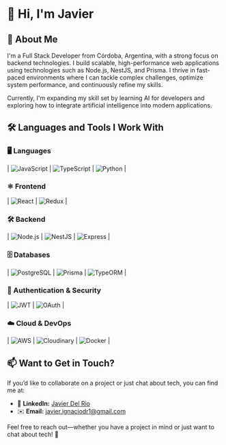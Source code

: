 # 👋 Hi, I'm Javier  

## 🚀 About Me  
I'm a Full Stack Developer from Córdoba, Argentina, with a strong focus on backend technologies. I build scalable, high-performance web applications using technologies such as Node.js, NestJS, and Prisma. I thrive in fast-paced environments where I can tackle complex challenges, optimize system performance, and continuously refine my skills. 

Currently, I'm expanding my skill set by learning AI for developers and exploring how to integrate artificial intelligence into modern applications.

## 🛠️ Languages and Tools I Work With  

### 🖥️ Languages  
| ![JavaScript](https://img.shields.io/badge/JavaScript-F7DF1E?style=for-the-badge&logo=javascript&logoColor=black) | ![TypeScript](https://img.shields.io/badge/TypeScript-3178C6?style=for-the-badge&logo=typescript&logoColor=white) | ![Python](https://img.shields.io/badge/Python-3776AB?style=for-the-badge&logo=python&logoColor=white) |  

### ⚛️ Frontend  
| ![React](https://img.shields.io/badge/React-61DAFB?style=for-the-badge&logo=react&logoColor=black) | ![Redux](https://img.shields.io/badge/Redux-764ABC?style=for-the-badge&logo=redux&logoColor=white) |  

### 🛠️ Backend  
| ![Node.js](https://img.shields.io/badge/Node.js-339933?style=for-the-badge&logo=node.js&logoColor=white) | ![NestJS](https://img.shields.io/badge/NestJS-E0234E?style=for-the-badge&logo=nestjs&logoColor=white) | ![Express](https://img.shields.io/badge/Express-000000?style=for-the-badge&logo=express&logoColor=white) |  

### 🗄️ Databases  
| ![PostgreSQL](https://img.shields.io/badge/PostgreSQL-336791?style=for-the-badge&logo=postgresql&logoColor=white) | ![Prisma](https://img.shields.io/badge/Prisma-2D3748?style=for-the-badge&logo=prisma&logoColor=white) | ![TypeORM](https://img.shields.io/badge/TypeORM-FF5733?style=for-the-badge) |  

### 🔑 Authentication & Security  
| ![JWT](https://img.shields.io/badge/JWT-000000?style=for-the-badge&logo=jsonwebtokens&logoColor=white) | ![OAuth](https://img.shields.io/badge/OAuth-4285F4?style=for-the-badge&logo=google&logoColor=white) |  

### ☁️ Cloud & DevOps  
| ![AWS](https://img.shields.io/badge/AWS-232F3E?style=for-the-badge&logo=amazon-aws&logoColor=white) | ![Cloudinary](https://img.shields.io/badge/Cloudinary-3448C5?style=for-the-badge&logo=cloudinary&logoColor=white) | ![Docker](https://img.shields.io/badge/Docker-2496ED?style=for-the-badge&logo=docker&logoColor=white) |  

## 📫 Want to Get in Touch?  
If you’d like to collaborate on a project or just chat about tech, you can find me at:  
- 🔗 **LinkedIn:** [Javier Del Rio](https://www.linkedin.com/in/javier-ignacio-del-rio-7a9276306/)  
- ✉️ **Email:** javier.ignaciodr1@gmail.com  

Feel free to reach out—whether you have a project in mind or just want to chat about tech! 🚀  
















